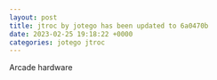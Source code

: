 ```yaml
---
layout: post
title: jtroc by jotego has been updated to 6a0470b
date: 2023-02-25 19:18:22 +0000
categories: jotego jtroc
---
```

Arcade hardware
